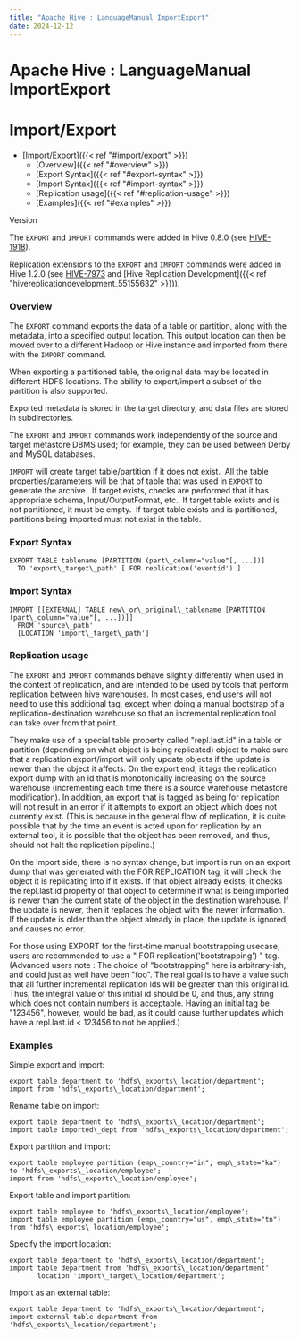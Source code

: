 ```yaml
---
title: "Apache Hive : LanguageManual ImportExport"
date: 2024-12-12
---
```










# Apache Hive : LanguageManual ImportExport






# Import/Export


* [Import/Export]({{< ref "#import/export" >}})
	+ [Overview]({{< ref "#overview" >}})
	+ [Export Syntax]({{< ref "#export-syntax" >}})
	+ [Import Syntax]({{< ref "#import-syntax" >}})
	+ [Replication usage]({{< ref "#replication-usage" >}})
	+ [Examples]({{< ref "#examples" >}})




Version

The `EXPORT` and `IMPORT` commands were added in Hive 0.8.0 (see [HIVE-1918](https://issues.apache.org/jira/browse/HIVE-1918)).

Replication extensions to the `EXPORT` and `IMPORT` commands were added in Hive 1.2.0 (see [HIVE-7973](https://issues.apache.org/jira/browse/HIVE-7973) and [Hive Replication Development]({{< ref "hivereplicationdevelopment_55155632" >}})).

### Overview

The `EXPORT` command exports the data of a table or partition, along with the metadata, into a specified output location. This output location can then be moved over to a different Hadoop or Hive instance and imported from there with the `IMPORT` command.

When exporting a partitioned table, the original data may be located in different HDFS locations. The ability to export/import a subset of the partition is also supported.

Exported metadata is stored in the target directory, and data files are stored in subdirectories.

The `EXPORT` and `IMPORT` commands work independently of the source and target metastore DBMS used; for example, they can be used between Derby and MySQL databases.

`IMPORT` will create target table/partition if it does not exist.  All the table properties/parameters will be that of table that was used in `EXPORT` to generate the archive.  If target exists, checks are performed that it has appropriate schema, Input/OutputFormat, etc.  If target table exists and is not partitioned, it must be empty.  If target table exists and is partitioned, partitions being imported must not exist in the table.  

### Export Syntax



```
EXPORT TABLE tablename [PARTITION (part\_column="value"[, ...])] 
  TO 'export\_target\_path' [ FOR replication('eventid') ]
```

### Import Syntax



```
IMPORT [[EXTERNAL] TABLE new\_or\_original\_tablename [PARTITION (part\_column="value"[, ...])]] 
  FROM 'source\_path' 
  [LOCATION 'import\_target\_path']

```

### Replication usage

The `EXPORT` and `IMPORT` commands behave slightly differently when used in the context of replication, and are intended to be used by tools that perform replication between hive warehouses. In most cases, end users will not need to use this additional tag, except when doing a manual bootstrap of a replication-destination warehouse so that an incremental replication tool can take over from that point.

They make use of a special table property called "repl.last.id" in a table or partition (depending on what object is being replicated) object to make sure that a replication export/import will only update objects if the update is newer than the object it affects. On the export end, it tags the replication export dump with an id that is monotonically increasing on the source warehouse (incrementing each time there is a source warehouse metastore modification). In addition, an export that is tagged as being for replication will not result in an error if it attempts to export an object which does not currently exist. (This is because in the general flow of replication, it is quite possible that by the time an event is acted upon for replication by an external tool, it is possible that the object has been removed, and thus, should not halt the replication pipeline.)

On the import side, there is no syntax change, but import is run on an export dump that was generated with the FOR REPLICATION tag, it will check the object it is replicating into if it exists. If that object already exists, it checks the repl.last.id property of that object to determine if what is being imported is newer than the current state of the object in the destination warehouse. If the update is newer, then it replaces the object with the newer information. If the update is older than the object already in place, the update is ignored, and causes no error.

For those using EXPORT for the first-time manual bootstrapping usecase, users are recommended to use a " FOR replication('bootstrapping') " tag. (Advanced users note : The choice of "bootstrapping" here is arbitrary-ish, and could just as well have been "foo". The real goal is to have a value such that all further incremental replication ids will be greater than this original id. Thus, the integral value of this initial id should be 0, and thus, any string which does not contain numbers is acceptable. Having an initial tag be "123456", however, would be bad, as it could cause further updates which have a repl.last.id < 123456 to not be applied.)

### Examples

Simple export and import:



```
export table department to 'hdfs\_exports\_location/department';
import from 'hdfs\_exports\_location/department';

```

Rename table on import:



```
export table department to 'hdfs\_exports\_location/department';
import table imported\_dept from 'hdfs\_exports\_location/department';

```

Export partition and import:



```
export table employee partition (emp\_country="in", emp\_state="ka") to 'hdfs\_exports\_location/employee';
import from 'hdfs\_exports\_location/employee';

```

Export table and import partition:



```
export table employee to 'hdfs\_exports\_location/employee';
import table employee partition (emp\_country="us", emp\_state="tn") from 'hdfs\_exports\_location/employee';

```

Specify the import location:



```
export table department to 'hdfs\_exports\_location/department';
import table department from 'hdfs\_exports\_location/department' 
       location 'import\_target\_location/department';

```

Import as an external table:



```
export table department to 'hdfs\_exports\_location/department';
import external table department from 'hdfs\_exports\_location/department';

```



 

 

